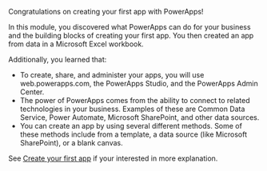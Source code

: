 Congratulations on creating your first app with PowerApps!

In this module, you discovered what PowerApps can do for your business and the building blocks of creating your first app. You then created an app from data in a Microsoft Excel workbook.  

Additionally, you learned that:

- To create, share, and administer your apps, you will use web.powerapps.com, the PowerApps Studio, and the PowerApps Admin Center.
- The power of PowerApps comes from the ability to connect to related technologies in your business. Examples of these are Common Data Service, Power Automate, Microsoft SharePoint, and other data sources.
- You can create an app by using several different methods. Some of these methods include from a template, a data source (like Microsoft SharePoint), or a blank canvas.  

See [Create your first app](https://www.youtube.com/watch?v=88FlPT7XbP0) if your interested in more explanation.
